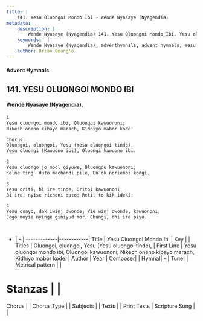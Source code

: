 ```yaml
---
title: |
    141. Yesu Oluongoi Mondo Ibi - Wende Nyasaye (Nyagendia)
metadata:
    description: |
        Wende Nyasaye (Nyagendia) 141. Yesu Oluongoi Mondo Ibi. Yesu oluongoi mondo ibi, Oluongoi kawuononi; Nikech oneno kibayo marach, Kidhiyo mabor kode.  Chorus: Oluongoi, oluongoi, Yesu (Yesu oluongoi tinde), Yesu oluongi (Kawuono ibi), Oluongi kawuono ibi.  
    keywords:  |
        Wende Nyasaye (Nyagendia), adventhymnals, advent hymnals, Yesu Oluongoi Mondo Ibi, Yesu oluongoi mondo ibi, Oluongoi kawuononi; Nikech oneno kibayo marach, Kidhiyo mabor kode.. Oluongoi, oluongoi, Yesu (Yesu oluongoi tinde),
    author: Brian Onang'o
---
```


#### Advent Hymnals
## 141. YESU OLUONGOI MONDO IBI
####  Wende Nyasaye (Nyagendia),

```txt
1
Yesu oluongoi mondo ibi, Oluongoi kawuononi;
Nikech oneno kibayo marach, Kidhiyo mabor kode.

Chorus:
Oluongoi, oluongoi, Yesu (Yesu oluongoi tinde),
Yesu oluongi (Kawuono ibi), Oluongi kawuono ibi.

2
Yesu oluongo jo mool giyuwe, Oluongou kawuononi;
Kelne ting` duto machandi pile, En ok noriembi kodgi.

3
Yesu oriti, bi ire tinde, Oritoi kawuononi;
Bi ire, nyise richoni duto; Reti, to kik ideki.

4
Yesu osayo, dak iwinj dwonde; Yie winj dwonde, kawuononi;
Jogo moyie nyinge giniyud mor, Chungi, dhi ire piyo.




```

- |   -  |
-------------|------------|
Title | Yesu Oluongoi Mondo Ibi |
Key |  |
Titles | Oluongoi, oluongoi, Yesu (Yesu oluongoi tinde), |
First Line | Yesu oluongoi mondo ibi, Oluongoi kawuononi; Nikech oneno kibayo marach, Kidhiyo mabor kode. |
Author | 
Year | 
Composer| |
Hymnal|  - |
Tune|  |
Metrical pattern | |
# Stanzas |  |
Chorus |  |
Chorus Type |  |
Subjects | |
Texts |  |
Print Texts | 
Scripture Song |  |
    

